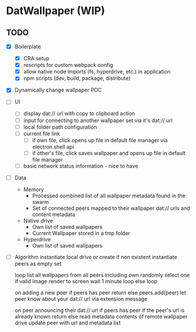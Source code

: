 # DatWallpaper (WIP)

## TODO

- [x] Boilerplate
  - [x] CRA setup
  - [x] rescripts for custom webpack config
  - [x] allow native node imports (fs, hyperdrive, etc.) in application
  - [x] npm scripts (dev, build, package, distribute)
- [x] Dynamically change wallpaper POC
- [ ] UI
  - [ ] display dat:// url with copy to clipboard action
  - [ ] input for connecting to another wallpaper set via it's dat:// url
  - [ ] local folder path configuration
  - [ ] current file link
    - [ ] if own file, click opens up file in default file manager via electron.shell api
    - [ ] if other's file, click saves wallpaper and opens up file in default file manager
  - [ ] basic network status information - nice to have
- [ ] Data
  - Memory
    - Processed combined list of all wallpaper metadata found in the swarm
    - Set of connected peers mapped to their wallpaper dat:// urls and content metadata
  - Native drive
    - Own list of saved wallpapers
    - Current Wallpaper stored in a tmp folder
  - Hyperdrive
    - Own list of saved wallpapers
- [ ] Algorithm
  instantiate local drive or create if non existent 
  instantiate peers as empty set
  
  loop
    list all wallpapers from all peers including own
    randomly select one
    if valid image
      render to screen
      wait 1 minute
      loop
    else
      loop
  
  on adding a new peer
    if peers has peer
      return
    else
      peers.add(peer)
      let peer know about your dat:// url via extension message
  
  on peer announcing their dat:// url
    if peers has peer
      if the peer's url is already known
        return
      else
        read metadata contents of remote wallpaper drive
        update peer with url and metadata list





